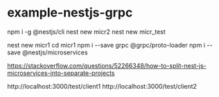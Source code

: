 # example-nestjs-grpc

npm i -g @nestjs/cli
nest new micr2
nest new micr_test

nest new micr1
cd micr1
npm i --save grpc @grpc/proto-loader
npm i --save @nestjs/microservices

https://stackoverflow.com/questions/52266348/how-to-split-nest-js-microservices-into-separate-projects

http://localhost:3000/test/client1
http://localhost:3000/test/client2